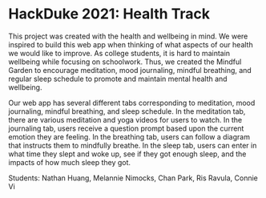 # HackDuke 2021: Health Track

This project was created with the health and wellbeing in mind. We were inspired to build this web app when thinking of what aspects of our health we would like to improve. As college students, it is hard to maintain wellbeing while focusing on schoolwork. Thus, we created the Mindful Garden to encourage meditation, mood journaling, mindful breathing, and regular sleep schedule to promote and maintain mental health and wellbeing.

Our web app has several different tabs corresponding to meditation, mood journaling, mindful breathing, and sleep schedule. In the meditation tab, there are various meditation and yoga videos for users to watch. In the journaling tab, users receive a question prompt based upon the current emotion they are feeling. In the breathing tab, users can follow a diagram that instructs them to mindfully breathe. In the sleep tab, users can enter in what time they slept and woke up, see if they got enough sleep, and the impacts of how much sleep they got.

Students: Nathan Huang, Melannie Nimocks, Chan Park, Ris Ravula, Connie Vi
